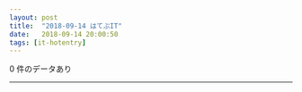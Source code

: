 ```yaml
---
layout: post
title:  "2018-09-14 はてぶIT"
date:   2018-09-14 20:00:50
tags: [it-hotentry]
---
```

0 件のデータあり

<hr>
